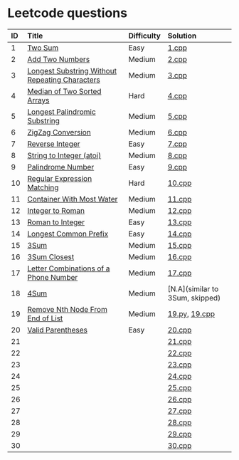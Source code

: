 # Leetcode questions
| ID | Title | Difficulty | Solution
| :------------ | :------------ | :------------ | :------------ |
| 1 | [Two Sum](https://leetcode.com/problems/two-sum/) | Easy | [1.cpp](Problems/1.cpp)|
| 2 | [Add Two Numbers](https://leetcode.com/problems/add-two-numbers/) | Medium | [2.cpp](Problems/2.cpp)|
| 3 | [Longest Substring Without Repeating Characters](https://leetcode.com/problems/longest-substring-without-repeating-characters/) | Medium | [3.cpp](Problems/3.cpp)|
| 4 | [Median of Two Sorted Arrays](https://leetcode.com/problems/median-of-two-sorted-arrays/) | Hard | [4.cpp](Problems/4.cpp)|
| 5 | [Longest Palindromic Substring](https://leetcode.com/problems/longest-palindromic-substring/) | Medium | [5.cpp](Problems/5.cpp)|
| 6 | [ZigZag Conversion](https://leetcode.com/problems/zigzag-conversion) | Medium | [6.cpp](Problems/6.cpp)|
| 7 | [Reverse Integer](https://leetcode.com/problems/reverse-integer/) | Easy | [7.cpp](Problems/7.cpp)|
| 8 | [String to Integer (atoi)](https://leetcode.com/problems/string-to-integer-atoi/) | Medium | [8.cpp](Problems/8.cpp)|
| 9 | [Palindrome Number](https://leetcode.com/problems/palindrome-number/) | Easy | [9.cpp](Problems/9.cpp)|
| 10 | [Regular Expression Matching](https://leetcode.com/problems/regular-expression-matching/) | Hard | [10.cpp](Problems/10.cpp)|
| 11 | [Container With Most Water](https://leetcode.com/problems/container-with-most-water/) | Medium | [11.cpp](Problems/11.cpp)|
| 12 | [Integer to Roman](https://leetcode.com/problems/integer-to-roman/) | Medium | [12.cpp](Problems/12.cpp)|
| 13 | [Roman to Integer](https://leetcode.com/problems/roman-to-integer/) | Easy | [13.cpp](Problems/13.cpp)|
| 14 | [Longest Common Prefix](https://leetcode.com/problems/longest-common-prefix/) | Easy | [14.cpp](Problems/14.cpp)|
| 15 | [3Sum](https://leetcode.com/problems/3sum/) | Medium | [15.cpp](Problems/15.cpp)|
| 16 | [3Sum Closest](https://leetcode.com/problems/3sum-closest/) | Medium | [16.cpp](Problems/16.cpp)|
| 17 | [Letter Combinations of a Phone Number](https://leetcode.com/problems/letter-combinations-of-a-phone-number/) | Medium | [17.cpp](Problems/17.cpp)|
| 18 | [4Sum](https://leetcode.com/problems/4sum/) | Medium | [N.A](similar to 3Sum, skipped)|
| 19 | [Remove Nth Node From End of List](https://leetcode.com/problems/remove-nth-node-from-end-of-list/) | Medium | [19.py](Problems/19.py), [19.cpp](Problems/19.cpp)|
| 20 | [Valid Parentheses](https://leetcode.com/problems/valid-parentheses/) | Easy | [20.cpp](Problems/20.cpp)|
| 21 | []() |  | [21.cpp](Problems/21.cpp)|
| 22 | []() |  | [22.cpp](Problems/22.cpp)|
| 23 | []() |  | [23.cpp](Problems/23.cpp)|
| 24 | []() |  | [24.cpp](Problems/24.cpp)|
| 25 | []() |  | [25.cpp](Problems/25.cpp)|
| 26 | []() |  | [26.cpp](Problems/26.cpp)|
| 27 | []() |  | [27.cpp](Problems/27.cpp)|
| 28 | []() |  | [28.cpp](Problems/28.cpp)|
| 29 | []() |  | [29.cpp](Problems/29.cpp)|
| 30 | []() |  | [30.cpp](Problems/30.cpp)|